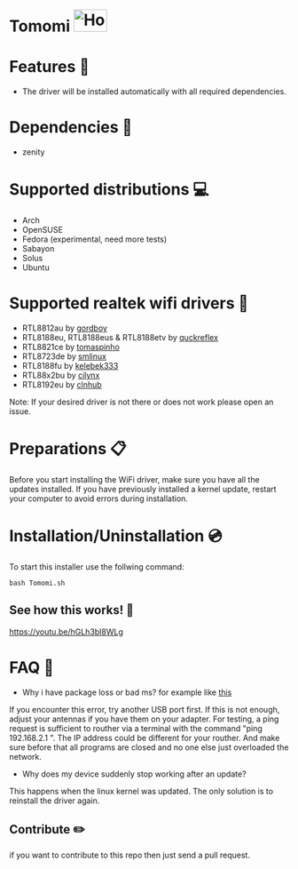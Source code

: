 # Tomomi <img src="http://pngimg.com/uploads/wifi/wifi_PNG62297.png" alt="Homura" height="40" width="60"> 

# Features &#x1F4D8;

- The driver will be installed automatically with all required dependencies.

# Dependencies :syringe:

- zenity

# Supported distributions :computer:

- Arch
- OpenSUSE
- Fedora (experimental, need more tests)
- Sabayon
- Solus
- Ubuntu


# Supported realtek wifi drivers :wrench:

- RTL8812au by [gordboy](https://github.com/morrownr/8812au-20210629)
- RTL8188eu, RTL8188eus & RTL8188etv by [quckreflex](https://github.com/quickreflex/rtl8188eus)
- RTL8821ce by [tomaspinho](https://github.com/tomaspinho/rtl8821ce)
- RTL8723de by [smlinux](https://github.com/smlinux/rtl8723de)
- RTL8188fu by [kelebek333](https://github.com/kelebek333/rtl8188fu)
- RTL88x2bu by [cilynx](https://github.com/cilynx/rtl88x2BU_WiFi_linux_v5.3.1_27678.20180430_COEX20180427-5959)
- RTL8192eu by [clnhub](https://github.com/clnhub/rtl8192eu-linux)

Note: If your desired driver is not there or does not work please open an issue.

# Preparations :clipboard:
Before you start installing the WiFi driver, make sure you have all the updates installed. If you have previously installed a kernel update, restart your computer to avoid errors during installation.

# Installation/Uninstallation :cd:

To start this installer use the follwing command:

```
bash Tomomi.sh
```

## See how this works! :eyes:

https://youtu.be/hGLh3bI8WLg

# FAQ :speech_balloon:

- Why i have package loss or bad ms? for example like [this](https://hastebin.com/ebusamonev.coffeescript)

If you encounter this error, try another USB port first. If this is not enough, adjust your antennas if you have them on your adapter. For testing, a ping request is sufficient to routher via a terminal with the command  "ping 192.168.2.1 ". The IP address could be different for your routher. And make sure before that all programs are closed and no one else just overloaded the network. 

- Why does my device suddenly stop working after an update?

This happens when the linux kernel was updated. The only solution is to reinstall the driver again.

## Contribute :pencil2:
if you want to contribute to this repo then just send a pull request.
